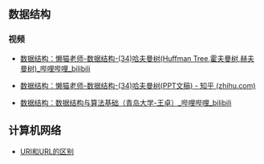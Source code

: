 ## 数据结构
### 视频

- [数据结构：懒猫老师-数据结构-(34)哈夫曼树(Huffman Tree,霍夫曼树,赫夫曼树)_哔哩哔哩_bilibili](https://www.bilibili.com/video/BV1MK411j7CR?spm_id_from=333.1007.top_right_bar_window_history.content.click)
- [数据结构：懒猫老师-数据结构-(34)哈夫曼树(PPT文稿) - 知乎 (zhihu.com)](https://zhuanlan.zhihu.com/p/387679625)

- [数据结构：数据结构与算法基础（青岛大学-王卓）_哔哩哔哩_bilibili](https://www.bilibili.com/video/BV1nJ411V7bd?from=search&seid=2456030176850049565&spm_id_from=333.337.0.0)

## 计算机网络
- [URI和URL的区别](计算机基础/URI和URL的区别.md)